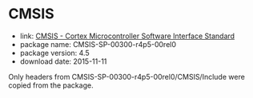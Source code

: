 CMSIS
=====

- link: [CMSIS - Cortex Microcontroller Software Interface
Standard](http://www.arm.com/products/processors/cortex-m/cortex-microcontroller-software-interface-standard.php)
- package name: CMSIS-SP-00300-r4p5-00rel0
- package version: 4.5
- download date: 2015-11-11

Only headers from CMSIS-SP-00300-r4p5-00rel0/CMSIS/Include were copied from the package.
